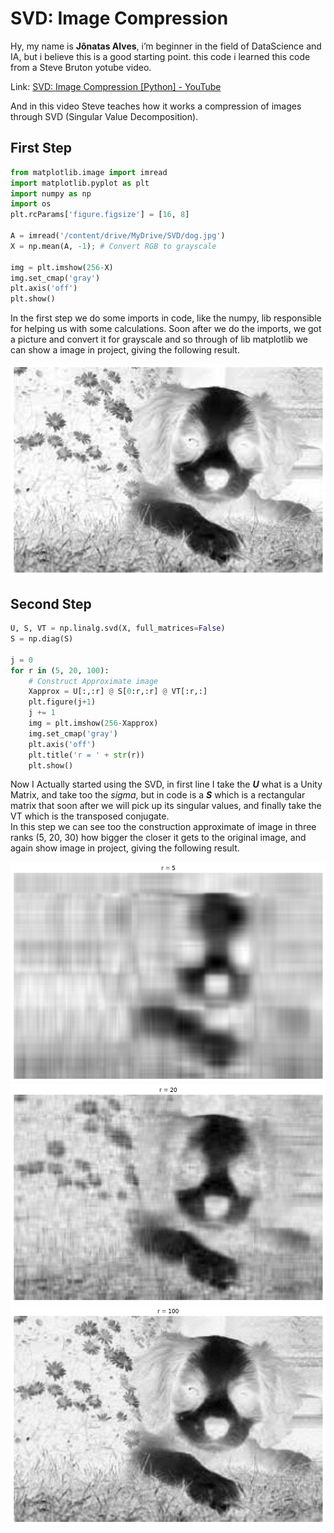 # SVD: Image Compression

Hy, my name is **Jônatas Alves**, i’m beginner in the field of DataScience and IA, but i believe this is a good starting point. 
this code i learned this code from a Steve Bruton yotube video.

Link: [SVD: Image Compression [Python] - YouTube](https://www.youtube.com/watch?v=H7qMMudo3e8)

And in this video Steve teaches how it works a compression of images through SVD (Singular Value Decomposition). 

## First Step

```python
from matplotlib.image import imread
import matplotlib.pyplot as plt
import numpy as np
import os 
plt.rcParams['figure.figsize'] = [16, 8]

A = imread('/content/drive/MyDrive/SVD/dog.jpg')
X = np.mean(A, -1); # Convert RGB to grayscale 

img = plt.imshow(256-X)
img.set_cmap('gray')
plt.axis('off')
plt.show()
```

<p>In the first step we do some imports in code, like the numpy, lib responsible for helping us with some calculations. 
Soon after we do the imports, we got a picture and convert it for grayscale and so through of lib matplotlib we can show a image in project, giving the following result.</p>

![Alt text](./images/foto_step1.png "Step1")

## Second Step

```python
U, S, VT = np.linalg.svd(X, full_matrices=False)
S = np.diag(S)

j = 0 
for r in (5, 20, 100):
    # Construct Approximate image
    Xapprox = U[:,:r] @ S[0:r,:r] @ VT[:r,:]
    plt.figure(j+1)
    j += 1
    img = plt.imshow(256-Xapprox)
    img.set_cmap('gray')
    plt.axis('off')
    plt.title('r = ' + str(r))
    plt.show()
```

Now I Actually started using the SVD, in first line I take the ***U*** what is a Unity Matrix, and take too the *sigma*, but in code is a ***S*** which is a rectangular matrix that soon after we will pick up its singular values, and finally take the VT which is the transposed conjugate.     
In this step we can see too the construction approximate of image in three ranks (5, 20, 30) how bigger the closer it gets to the original image, and again show image in project, giving the following result.

![Alt text](./images/foto_step2_5.png "Step2_rank=5")
![Alt text](./images/foto_step2_20.png "Step2_rank=20")
![Alt text](./images/foto_step2_100.png "Step2_rank=100")